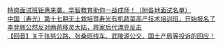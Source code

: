   
[特岗面试班钜惠来袭，华智教育助你一战成师！（附各地面试名单）](http://www.dianyue.me/archives/973/568qjh7tpsmsbcyj/)  
[中国（寿光）第十七期无土栽培暨寿光有机蔬菜高产技术培训班，开始报名了](http://www.dianyue.me/archives/123/mbjb87td66fgyngx/)  
[李登辉公然反对两蒋移灵大陆，蒋家后代漂亮反击](http://www.dianyue.me/archives/896/lcu54u9sgifzcscr/)  
[【回音】关于张慈公路、张桑班线车、武陵源公交、国土产局等投诉的回应！](http://www.dianyue.me/archives/644/wrhn8chomhzf6t66/)